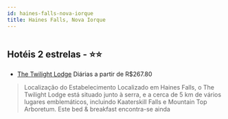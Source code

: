 ```yaml
---
id: haines-falls-nova-iorque
title: Haines Falls, Nova Iorque
---
```


<center><img src="http://cdn.smyrooms.com/cloudcontent/fotos/agregadorHotelero/0022/51978/2251978/1.jpg?f=14931402" alt="" /></center>


## Hotéis 2 estrelas - ⭐️⭐️

-    [The Twilight Lodge](https://www.hurb.com/hoteis/haines-falls/the-twilight-lodge-JNP-JP260677?cmp=18055) Diárias a partir de R$267.80
   > Localização do Estabelecimento Localizado em Haines Falls, o The Twilight Lodge está situado junto à serra, e a cerca de 5 km de vários lugares emblemáticos, incluindo Kaaterskill Falls e Mountain Top Arboretum. Este bed &amp; breakfast encontra-se ainda 
